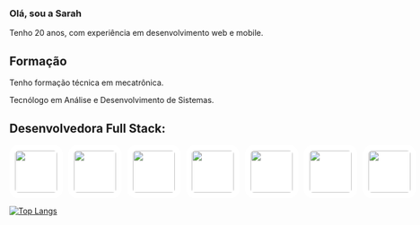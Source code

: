 ### Olá, sou a Sarah

Tenho 20 anos, com experiência em desenvolvimento web e mobile.

## Formação
Tenho formação técnica em mecatrônica.

Tecnólogo em Análise e Desenvolvimento de Sistemas.


## Desenvolvedora Full Stack:

<div style="display:flex; margin:10px 0">
<img style="height:75px; border-radius:16px;margin-right:10px; padding: 10px; background-color:white" src="https://user-images.githubusercontent.com/61751885/147014204-b3744f35-12d0-437e-ae18-8660c5432a98.png" />
<img style="height:75px; border-radius:16px;margin-right:10px; padding: 10px; background-color:white" src="https://user-images.githubusercontent.com/61751885/147014707-40dfcb5e-5add-4774-a68e-7393960222a2.png" />
<img style="height:75px; border-radius:16px;margin-right:10px; padding: 10px; background-color:white" src="https://user-images.githubusercontent.com/61751885/147013477-cfdafb44-b338-41f5-b722-ac30045354dc.png" />
<img style="height:75px; border-radius:16px;margin-right:10px; padding: 10px; background-color:white" src="https://user-images.githubusercontent.com/61751885/147012386-419455ef-33f0-4d0c-80fb-41668f5ce79f.png" />
<img style="height:75px; border-radius:16px;margin-right:10px; padding: 10px; background-color:white" src="https://user-images.githubusercontent.com/61751885/147013828-ab15a71d-f74b-47f7-93c5-fc595f59779c.png" />
<img style="height:75px; border-radius:16px;margin-right:10px; padding: 10px; background-color:white" src="https://user-images.githubusercontent.com/61751885/147013946-9012e096-57b2-4fe1-bddd-a6c9a9370f7e.png" />
<img style="height:75px; border-radius:16px;margin-right:10px; padding: 10px; background-color:white" src="https://user-images.githubusercontent.com/61751885/147014340-4700f553-1458-48d3-8302-c5e7f1407ea8.png" />
<img style="height:75px; border-radius:16px;margin-right:10px; padding: 10px; background-color:white" src="https://user-images.githubusercontent.com/61751885/147014026-62aff24a-10d8-4971-a006-392a87bad2e7.png" />
<img style="height:75px; border-radius:16px;margin-right:10px; padding: 10px; background-color:white" src="https://user-images.githubusercontent.com/61751885/147013095-6d546945-6e88-4d8e-a226-7ab049ac8194.png" />
</div>

[![Top Langs](https://github-readme-stats.vercel.app/api/top-langs/?username=sarah-lima&langs_count=8)](https://github.com/anuraghazra/github-readme-stats)

